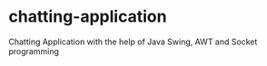 # chatting-application
Chatting Application with the help of Java Swing, AWT and Socket programming
